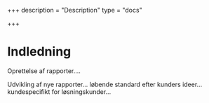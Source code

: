 +++
description = "Description"
type = "docs"

+++
# Indledning

Oprettelse af rapporter....

Udvikling af nye rapporter... løbende standard efter kunders ideer... kundespecifikt for løsningskunder...